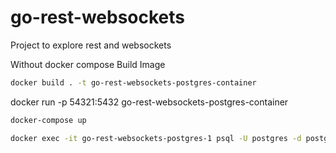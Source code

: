 # go-rest-websockets
Project to explore rest and websockets

Without docker compose
Build Image
```bash
docker build . -t go-rest-websockets-postgres-container
```
docker run -p 54321:5432 go-rest-websockets-postgres-container

```bash
docker-compose up
```

```bash
docker exec -it go-rest-websockets-postgres-1 psql -U postgres -d postgres -c "SELECT * FROM users"
```